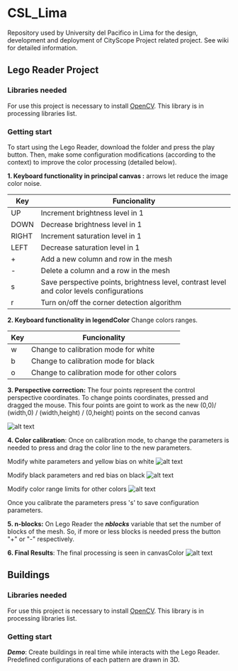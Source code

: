 # CSL_Lima

Repository used by University del Pacifico in Lima for the design, development and deployment of CityScope Project related project. See wiki for detailed information.
## **Lego Reader Project**
### **Libraries needed**
For use this project is necessary to install [OpenCV](https://github.com/atduskgreg/opencv-processing). This library is in processing libraries list.

### **Getting start**
To start using the Lego Reader, download the folder and press the play button. Then, make some configuration modifications (according to the context) to improve the color processing (detailed below).

**1. Keyboard functionality in principal canvas :** arrows let reduce the image color noise.

|      Key        |                      Funcionality                                           |
| ------------- | ----------------------------------------------------------- |
|      UP         | Increment brightness level in 1                                   |
|     DOWN    | Decrease brightness level in 1                                   |
|     RIGHT    | Increment saturation level in 1                                   |
|     LEFT      | Decrease saturation level in 1                                    |
|       +          | Add a new column and row in the mesh                    |
|       -          | Delete a column and a row in the mesh                    |
|      s            | Save perspective points, brightness level, contrast level and color levels configurations |
|       r          | Turn on/off the corner detection algorithm |


**2. Keyboard functionality in legendColor** Change colors ranges.

|      Key      |                      Funcionality                             |
| ------------- | ------------------------------------------------------------- |
|      w           | Change to calibration mode for white                          |
|      b           | Change to calibration mode for black                          |
|      o           | Change to calibration mode for other colors  |


**3. Perspective correction:** The four points represent the control perspective coordinates. To change points coordinates, pressed and dragged the mouse. This four points are goint to work as the new (0,0)/ (width,0) / (width,height) / (0,height) points on the second canvas

![alt text](https://github.com/javierazd1305/CSL_Lima/blob/master/LegoReader/data/img/perspective_result.png)


**4. Color calibration**: Once on calibration mode, to change the parameters is needed to press and drag the color line to the new parameters.

Modify white parameters and yellow bias on white
![alt text](https://github.com/javierazd1305/CSL_Lima/blob/master/LegoReader/data/img/white_result.png)

Modify black parameters and red bias on black
![alt text](https://github.com/javierazd1305/CSL_Lima/blob/master/LegoReader/data/img/black_result.png)

Modify color range limits for other colors
![alt text](https://github.com/javierazd1305/CSL_Lima/blob/master/LegoReader/data/img/hue_result.png)

Once you calibrate the parameters press 's' to save configuration parameters.

**5. n-blocks:** On Lego Reader the  _**nblocks**_ variable that set the number of blocks of the mesh. So, if more or less blocks is needed press the button "+" or "-" respectively.

**6. Final Results**: The final processing is seen in canvasColor
![alt text](https://github.com/javierazd1305/CSL_Lima/blob/master/LegoReader/data/img/canvasDescription.jpeg)


## **Buildings**
### **Libraries needed**
For use this project is necessary to install [OpenCV](https://github.com/atduskgreg/opencv-processing). This library is in processing libraries list.

### **Getting start**
__*Demo*__: Create buildings in real time while interacts with the Lego Reader. Predefined configurations of each pattern are drawn in 3D.

